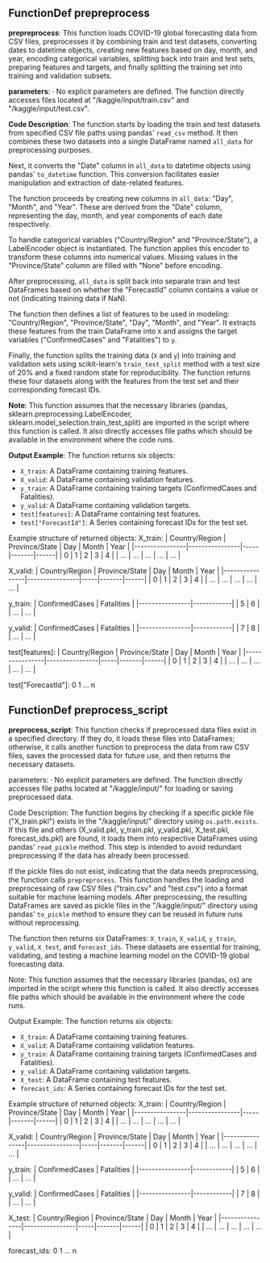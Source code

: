 ## FunctionDef prepreprocess
**prepreprocess**: This function loads COVID-19 global forecasting data from CSV files, preprocesses it by combining train and test datasets, converting dates to datetime objects, creating new features based on day, month, and year, encoding categorical variables, splitting back into train and test sets, preparing features and targets, and finally splitting the training set into training and validation subsets.

**parameters**:
· No explicit parameters are defined. The function directly accesses files located at "/kaggle/input/train.csv" and "/kaggle/input/test.csv".

**Code Description**: 
The function starts by loading the train and test datasets from specified CSV file paths using pandas' `read_csv` method. It then combines these two datasets into a single DataFrame named `all_data` for preprocessing purposes.

Next, it converts the "Date" column in `all_data` to datetime objects using pandas' `to_datetime` function. This conversion facilitates easier manipulation and extraction of date-related features.

The function proceeds by creating new columns in `all_data`: "Day", "Month", and "Year". These are derived from the "Date" column, representing the day, month, and year components of each date respectively.

To handle categorical variables ("Country/Region" and "Province/State"), a LabelEncoder object is instantiated. The function applies this encoder to transform these columns into numerical values. Missing values in the "Province/State" column are filled with "None" before encoding.

After preprocessing, `all_data` is split back into separate train and test DataFrames based on whether the "ForecastId" column contains a value or not (indicating training data if NaN).

The function then defines a list of features to be used in modeling: "Country/Region", "Province/State", "Day", "Month", and "Year". It extracts these features from the train DataFrame into `X` and assigns the target variables ("ConfirmedCases" and "Fatalities") to `y`.

Finally, the function splits the training data (`X` and `y`) into training and validation sets using scikit-learn's `train_test_split` method with a test size of 20% and a fixed random state for reproducibility. The function returns these four datasets along with the features from the test set and their corresponding forecast IDs.

**Note**: This function assumes that the necessary libraries (pandas, sklearn.preprocessing.LabelEncoder, sklearn.model_selection.train_test_split) are imported in the script where this function is called. It also directly accesses file paths which should be available in the environment where the code runs.

**Output Example**: 
The function returns six objects:
- `X_train`: A DataFrame containing training features.
- `X_valid`: A DataFrame containing validation features.
- `y_train`: A DataFrame containing training targets (ConfirmedCases and Fatalities).
- `y_valid`: A DataFrame containing validation targets.
- `test[features]`: A DataFrame containing test features.
- `test["ForecastId"]`: A Series containing forecast IDs for the test set.

Example structure of returned objects:
X_train: 
| Country/Region | Province/State | Day | Month | Year |
|----------------|----------------|-----|-------|------|
| 0              | 1              | 2   | 3     | 4    |
| ...            | ...            | ... | ...   | ...  |

X_valid:
| Country/Region | Province/State | Day | Month | Year |
|----------------|----------------|-----|-------|------|
| 0              | 1              | 2   | 3     | 4    |
| ...            | ...            | ... | ...   | ...  |

y_train:
| ConfirmedCases | Fatalities |
|----------------|------------|
| 5              | 6          |
| ...            | ...        |

y_valid:
| ConfirmedCases | Fatalities |
|----------------|------------|
| 7              | 8          |
| ...            | ...        |

test[features]:
| Country/Region | Province/State | Day | Month | Year |
|----------------|----------------|-----|-------|------|
| 0              | 1              | 2   | 3     | 4    |
| ...            | ...            | ... | ...   | ...  |

test["ForecastId"]:
0
1
...
n
## FunctionDef preprocess_script
**preprocess_script**: This function checks if preprocessed data files exist in a specified directory. If they do, it loads these files into DataFrames; otherwise, it calls another function to preprocess the data from raw CSV files, saves the processed data for future use, and then returns the necessary datasets.

parameters:
· No explicit parameters are defined. The function directly accesses file paths located at "/kaggle/input/" for loading or saving preprocessed data.

Code Description: 
The function begins by checking if a specific pickle file ("X_train.pkl") exists in the "/kaggle/input/" directory using `os.path.exists`. If this file and others (X_valid.pkl, y_train.pkl, y_valid.pkl, X_test.pkl, forecast_ids.pkl) are found, it loads them into respective DataFrames using pandas' `read_pickle` method. This step is intended to avoid redundant preprocessing if the data has already been processed.

If the pickle files do not exist, indicating that the data needs preprocessing, the function calls `prepreprocess`. This function handles the loading and preprocessing of raw CSV files ("train.csv" and "test.csv") into a format suitable for machine learning models. After preprocessing, the resulting DataFrames are saved as pickle files in the "/kaggle/input/" directory using pandas' `to_pickle` method to ensure they can be reused in future runs without reprocessing.

The function then returns six DataFrames: `X_train`, `X_valid`, `y_train`, `y_valid`, `X_test`, and `forecast_ids`. These datasets are essential for training, validating, and testing a machine learning model on the COVID-19 global forecasting data.

Note: This function assumes that the necessary libraries (pandas, os) are imported in the script where this function is called. It also directly accesses file paths which should be available in the environment where the code runs.

Output Example:
The function returns six objects:
- `X_train`: A DataFrame containing training features.
- `X_valid`: A DataFrame containing validation features.
- `y_train`: A DataFrame containing training targets (ConfirmedCases and Fatalities).
- `y_valid`: A DataFrame containing validation targets.
- `X_test`: A DataFrame containing test features.
- `forecast_ids`: A Series containing forecast IDs for the test set.

Example structure of returned objects:
X_train: 
| Country/Region | Province/State | Day | Month | Year |
|----------------|----------------|-----|-------|------|
| 0              | 1              | 2   | 3     | 4    |
| ...            | ...            | ... | ...   | ...  |

X_valid:
| Country/Region | Province/State | Day | Month | Year |
|----------------|----------------|-----|-------|------|
| 0              | 1              | 2   | 3     | 4    |
| ...            | ...            | ... | ...   | ...  |

y_train:
| ConfirmedCases | Fatalities |
|----------------|------------|
| 5              | 6          |
| ...            | ...        |

y_valid:
| ConfirmedCases | Fatalities |
|----------------|------------|
| 7              | 8          |
| ...            | ...        |

X_test:
| Country/Region | Province/State | Day | Month | Year |
|----------------|----------------|-----|-------|------|
| 0              | 1              | 2   | 3     | 4    |
| ...            | ...            | ... | ...   | ...  |

forecast_ids:
0
1
...
n
